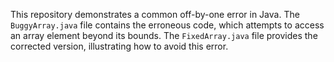This repository demonstrates a common off-by-one error in Java. The `BuggyArray.java` file contains the erroneous code, which attempts to access an array element beyond its bounds. The `FixedArray.java` file provides the corrected version, illustrating how to avoid this error.